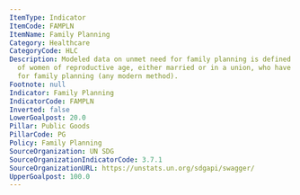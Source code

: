 ```yaml
---
ItemType: Indicator
ItemCode: FAMPLN
ItemName: Family Planning
Category: Healthcare
CategoryCode: HLC
Description: Modeled data on unmet need for family planning is defined as the percentage
  of women of reproductive age, either married or in a union, who have an unmet need
  for family planning (any modern method).
Footnote: null
Indicator: Family Planning
IndicatorCode: FAMPLN
Inverted: false
LowerGoalpost: 20.0
Pillar: Public Goods
PillarCode: PG
Policy: Family Planning
SourceOrganization: UN SDG
SourceOrganizationIndicatorCode: 3.7.1
SourceOrganizationURL: https://unstats.un.org/sdgapi/swagger/
UpperGoalpost: 100.0
---
```


